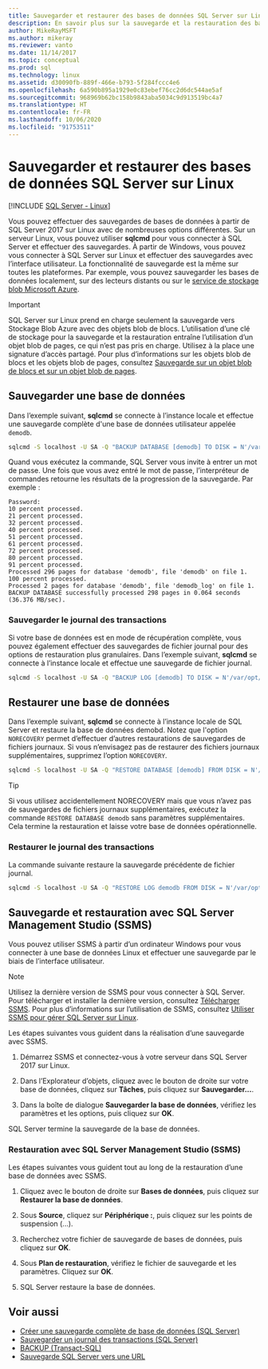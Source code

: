 ```yaml
---
title: Sauvegarder et restaurer des bases de données SQL Server sur Linux
description: En savoir plus sur la sauvegarde et la restauration des bases de données SQL Server sur Linux. Découvrez également comment effectuer une sauvegarde et une restauration avec SQL Server Management Studio (SSMS).
author: MikeRayMSFT
ms.author: mikeray
ms.reviewer: vanto
ms.date: 11/14/2017
ms.topic: conceptual
ms.prod: sql
ms.technology: linux
ms.assetid: d30090fb-889f-466e-b793-5f284fccc4e6
ms.openlocfilehash: 6a590b895a1929e0c83ebef76cc2d6dc544ae5af
ms.sourcegitcommit: 968969b62bc158b9843aba5034c9d913519bc4a7
ms.translationtype: HT
ms.contentlocale: fr-FR
ms.lasthandoff: 10/06/2020
ms.locfileid: "91753511"
---
```

# <a name="backup-and-restore-sql-server-databases-on-linux"></a>Sauvegarder et restaurer des bases de données SQL Server sur Linux

[!INCLUDE [SQL Server - Linux](../includes/applies-to-version/sql-linux.md)]

Vous pouvez effectuer des sauvegardes de bases de données à partir de SQL Server 2017 sur Linux avec de nombreuses options différentes. Sur un serveur Linux, vous pouvez utiliser **sqlcmd** pour vous connecter à SQL Server et effectuer des sauvegardes. À partir de Windows, vous pouvez vous connecter à SQL Server sur Linux et effectuer des sauvegardes avec l’interface utilisateur. La fonctionnalité de sauvegarde est la même sur toutes les plateformes. Par exemple, vous pouvez sauvegarder les bases de données localement, sur des lecteurs distants ou sur le [service de stockage blob Microsoft Azure](../relational-databases/backup-restore/sql-server-backup-to-url.md).

> [!IMPORTANT]
> SQL Server sur Linux prend en charge seulement la sauvegarde vers Stockage Blob Azure avec des objets blob de blocs. L’utilisation d’une clé de stockage pour la sauvegarde et la restauration entraîne l’utilisation d’un objet blob de pages, ce qui n’est pas pris en charge. Utilisez à la place une signature d’accès partagé. Pour plus d’informations sur les objets blob de blocs et les objets blob de pages, consultez [Sauvegarde sur un objet blob de blocs et sur un objet blob de pages](../relational-databases/backup-restore/sql-server-backup-to-url.md#blockbloborpageblob).

## <a name="backup-a-database"></a>Sauvegarder une base de données

Dans l’exemple suivant, **sqlcmd** se connecte à l’instance locale et effectue une sauvegarde complète d'une base de données utilisateur appelée `demodb`.

```bash
sqlcmd -S localhost -U SA -Q "BACKUP DATABASE [demodb] TO DISK = N'/var/opt/mssql/data/demodb.bak' WITH NOFORMAT, NOINIT, NAME = 'demodb-full', SKIP, NOREWIND, NOUNLOAD, STATS = 10"
```

Quand vous exécutez la commande, SQL Server vous invite à entrer un mot de passe. Une fois que vous avez entré le mot de passe, l’interpréteur de commandes retourne les résultats de la progression de la sauvegarde. Par exemple :

```
Password:
10 percent processed.
21 percent processed.
32 percent processed.
40 percent processed.
51 percent processed.
61 percent processed.
72 percent processed.
80 percent processed.
91 percent processed.
Processed 296 pages for database 'demodb', file 'demodb' on file 1.
100 percent processed.
Processed 2 pages for database 'demodb', file 'demodb_log' on file 1.
BACKUP DATABASE successfully processed 298 pages in 0.064 seconds (36.376 MB/sec).
```

### <a name="backup-the-transaction-log"></a>Sauvegarder le journal des transactions

Si votre base de données est en mode de récupération complète, vous pouvez également effectuer des sauvegardes de fichier journal pour des options de restauration plus granulaires. Dans l’exemple suivant, **sqlcmd** se connecte à l’instance locale et effectue une sauvegarde de fichier journal.

```bash
sqlcmd -S localhost -U SA -Q "BACKUP LOG [demodb] TO DISK = N'/var/opt/mssql/data/demodb_LogBackup.bak' WITH NOFORMAT, NOINIT, NAME = N'demodb_LogBackup', NOSKIP, NOREWIND, NOUNLOAD, STATS = 5"
```

## <a name="restore-a-database"></a>Restaurer une base de données

Dans l’exemple suivant, **sqlcmd** se connecte à l’instance locale de SQL Server et restaure la base de données demobd. Notez que l'option `NORECOVERY` permet d’effectuer d’autres restaurations de sauvegardes de fichiers journaux. Si vous n’envisagez pas de restaurer des fichiers journaux supplémentaires, supprimez l’option `NORECOVERY`.

```bash
sqlcmd -S localhost -U SA -Q "RESTORE DATABASE [demodb] FROM DISK = N'/var/opt/mssql/data/demodb.bak' WITH FILE = 1, NOUNLOAD, REPLACE, NORECOVERY, STATS = 5"
```

> [!TIP]
> Si vous utilisez accidentellement NORECOVERY mais que vous n’avez pas de sauvegardes de fichiers journaux supplémentaires, exécutez la commande `RESTORE DATABASE demodb` sans paramètres supplémentaires. Cela termine la restauration et laisse votre base de données opérationnelle.

### <a name="restore-the-transaction-log"></a>Restaurer le journal des transactions

La commande suivante restaure la sauvegarde précédente de fichier journal.

```bash
sqlcmd -S localhost -U SA -Q "RESTORE LOG demodb FROM DISK = N'/var/opt/mssql/data/demodb_LogBackup.bak'"
```

## <a name="backup-and-restore-with-sql-server-management-studio-ssms"></a>Sauvegarde et restauration avec SQL Server Management Studio (SSMS)

Vous pouvez utiliser SSMS à partir d’un ordinateur Windows pour vous connecter à une base de données Linux et effectuer une sauvegarde par le biais de l’interface utilisateur.

>[!NOTE] 
> Utilisez la dernière version de SSMS pour vous connecter à SQL Server. Pour télécharger et installer la dernière version, consultez [Télécharger SSMS](../ssms/download-sql-server-management-studio-ssms.md). Pour plus d’informations sur l’utilisation de SSMS, consultez [Utiliser SSMS pour gérer SQL Server sur Linux](sql-server-linux-manage-ssms.md).

Les étapes suivantes vous guident dans la réalisation d’une sauvegarde avec SSMS. 

1. Démarrez SSMS et connectez-vous à votre serveur dans SQL Server 2017 sur Linux.

1. Dans l’Explorateur d’objets, cliquez avec le bouton de droite sur votre base de données, cliquez sur **Tâches**, puis cliquez sur **Sauvegarder...**.

1. Dans la boîte de dialogue **Sauvegarder la base de données**, vérifiez les paramètres et les options, puis cliquez sur **OK**.
 
SQL Server termine la sauvegarde de la base de données.

### <a name="restore-with-sql-server-management-studio-ssms"></a>Restauration avec SQL Server Management Studio (SSMS) 

Les étapes suivantes vous guident tout au long de la restauration d’une base de données avec SSMS.

1. Cliquez avec le bouton de droite sur **Bases de données**, puis cliquez sur **Restaurer la base de données**. 

1. Sous **Source**, cliquez sur **Périphérique :**, puis cliquez sur les points de suspension (...).

1. Recherchez votre fichier de sauvegarde de bases de données, puis cliquez sur **OK**. 

1. Sous **Plan de restauration**, vérifiez le fichier de sauvegarde et les paramètres. Cliquez sur **OK**. 

1. SQL Server restaure la base de données. 

## <a name="see-also"></a>Voir aussi

* [Créer une sauvegarde complète de base de données (SQL Server)](../relational-databases/backup-restore/create-a-full-database-backup-sql-server.md)
* [Sauvegarder un journal des transactions (SQL Server)](../relational-databases/backup-restore/back-up-a-transaction-log-sql-server.md)
* [BACKUP (Transact-SQL)](../t-sql/statements/backup-transact-sql.md)
* [Sauvegarde SQL Server vers une URL](../relational-databases/backup-restore/sql-server-backup-to-url.md)

